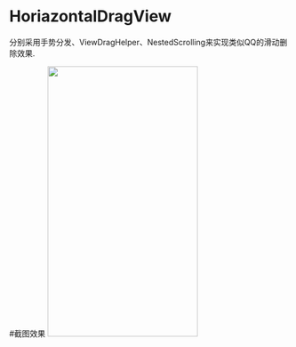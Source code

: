 # HoriazontalDragView

分别采用手势分发、ViewDragHelper、NestedScrolling来实现类似QQ的滑动删除效果.


#截图效果
<img src="./img/horizontal.png" width="270" height="486">